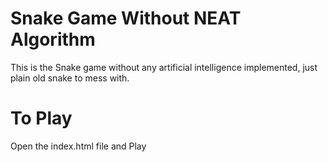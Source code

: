 # Snake Game Without NEAT Algorithm
This is the Snake game without any artificial intelligence implemented, just plain old snake to mess with.

# To Play
Open the index.html file and Play

